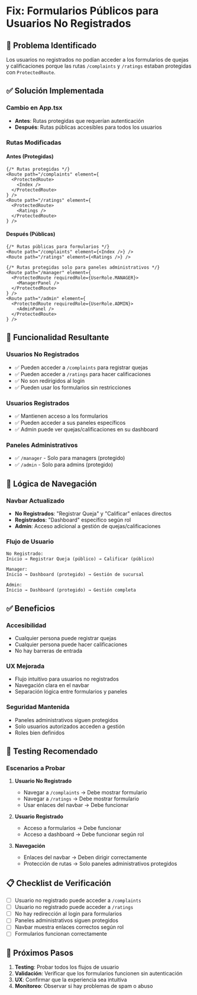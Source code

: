 # Fix: Formularios Públicos para Usuarios No Registrados

## 🎯 **Problema Identificado**

Los usuarios no registrados no podían acceder a los formularios de quejas y calificaciones porque las rutas `/complaints` y `/ratings` estaban protegidas con `ProtectedRoute`.

## ✅ **Solución Implementada**

### **Cambio en App.tsx**
- **Antes**: Rutas protegidas que requerían autenticación
- **Después**: Rutas públicas accesibles para todos los usuarios

### **Rutas Modificadas**

#### **Antes (Protegidas)**
```tsx
{/* Rutas protegidas */}
<Route path="/complaints" element={
  <ProtectedRoute>
    <Index />
  </ProtectedRoute>
} />
<Route path="/ratings" element={
  <ProtectedRoute>
    <Ratings />
  </ProtectedRoute>
} />
```

#### **Después (Públicas)**
```tsx
{/* Rutas públicas para formularios */}
<Route path="/complaints" element={<Index />} />
<Route path="/ratings" element={<Ratings />} />

{/* Rutas protegidas solo para paneles administrativos */}
<Route path="/manager" element={
  <ProtectedRoute requiredRole={UserRole.MANAGER}>
    <ManagerPanel />
  </ProtectedRoute>
} />
<Route path="/admin" element={
  <ProtectedRoute requiredRole={UserRole.ADMIN}>
    <AdminPanel />
  </ProtectedRoute>
} />
```

## 🎯 **Funcionalidad Resultante**

### **Usuarios No Registrados**
- ✅ Pueden acceder a `/complaints` para registrar quejas
- ✅ Pueden acceder a `/ratings` para hacer calificaciones
- ✅ No son redirigidos al login
- ✅ Pueden usar los formularios sin restricciones

### **Usuarios Registrados**
- ✅ Mantienen acceso a los formularios
- ✅ Pueden acceder a sus paneles específicos
- ✅ Admin puede ver quejas/calificaciones en su dashboard

### **Paneles Administrativos**
- ✅ `/manager` - Solo para managers (protegido)
- ✅ `/admin` - Solo para admins (protegido)

## 🔧 **Lógica de Navegación**

### **Navbar Actualizado**
- **No Registrados**: "Registrar Queja" y "Calificar" enlaces directos
- **Registrados**: "Dashboard" específico según rol
- **Admin**: Acceso adicional a gestión de quejas/calificaciones

### **Flujo de Usuario**
```
No Registrado:
Inicio → Registrar Queja (público) → Calificar (público)

Manager:
Inicio → Dashboard (protegido) → Gestión de sucursal

Admin:
Inicio → Dashboard (protegido) → Gestión completa
```

## ✅ **Beneficios**

### **Accesibilidad**
- Cualquier persona puede registrar quejas
- Cualquier persona puede hacer calificaciones
- No hay barreras de entrada

### **UX Mejorada**
- Flujo intuitivo para usuarios no registrados
- Navegación clara en el navbar
- Separación lógica entre formularios y paneles

### **Seguridad Mantenida**
- Paneles administrativos siguen protegidos
- Solo usuarios autorizados acceden a gestión
- Roles bien definidos

## 🧪 **Testing Recomendado**

### **Escenarios a Probar**

1. **Usuario No Registrado**
   - Navegar a `/complaints` → Debe mostrar formulario
   - Navegar a `/ratings` → Debe mostrar formulario
   - Usar enlaces del navbar → Debe funcionar

2. **Usuario Registrado**
   - Acceso a formularios → Debe funcionar
   - Acceso a dashboard → Debe funcionar según rol

3. **Navegación**
   - Enlaces del navbar → Deben dirigir correctamente
   - Protección de rutas → Solo paneles administrativos protegidos

## 📋 **Checklist de Verificación**

- [ ] Usuario no registrado puede acceder a `/complaints`
- [ ] Usuario no registrado puede acceder a `/ratings`
- [ ] No hay redirección al login para formularios
- [ ] Paneles administrativos siguen protegidos
- [ ] Navbar muestra enlaces correctos según rol
- [ ] Formularios funcionan correctamente

## 🔮 **Próximos Pasos**

1. **Testing**: Probar todos los flujos de usuario
2. **Validación**: Verificar que los formularios funcionen sin autenticación
3. **UX**: Confirmar que la experiencia sea intuitiva
4. **Monitoreo**: Observar si hay problemas de spam o abuso 